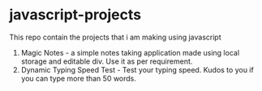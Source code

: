 # javascript-projects
This repo contain the projects that i am making using javascript

1. Magic Notes - a simple notes taking application made using local storage and editable div. Use it as per requirement.  
2. Dynamic Typing Speed Test - Test your typing speed. Kudos to you if you can type more than 50 words. 


